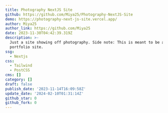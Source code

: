 ```yaml
---
title: Photography NextJS Site
github: https://github.com/Miya25/Photography-NextJS-Site
demo: https://photography-next-js-site.vercel.app/
author: Miya25
author_link: https://github.com/Miya25
date: 2023-11-30T04:42:39.319Z
description: >-
  Just a site showing off photography. Side note: This is meant to be a
  portfolio site.
ssg:
  - Nextjs
css:
  - Tailwind
  - PostCSS
cms: []
category: []
draft: false
publish_date: '2023-11-14T16:09:58Z'
update_date: '2024-02-10T01:31:14Z'
github_star: 0
github_fork: 0
---
```

